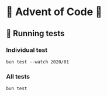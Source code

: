 # 🎄 Advent of Code 🌟

## 🦌 Running tests

### Individual test

```
bun test --watch 2020/01
```

### All tests

```
bun test
```
